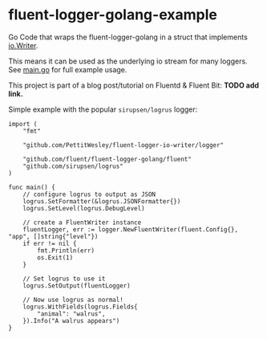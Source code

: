 # fluent-logger-golang-example

Go Code that wraps the fluent-logger-golang in a struct that implements [io.Writer](https://golang.org/pkg/io/).

This means it can be used as the underlying io stream for many loggers. See [main.go](main.go) for full example usage.

This project is part of a blog post/tutorial on Fluentd & Fluent Bit: **TODO add link.**

Simple example with the popular `sirupsen/logrus` logger:

```
import (
	"fmt"

	"github.com/PettitWesley/fluent-logger-io-writer/logger"

	"github.com/fluent/fluent-logger-golang/fluent"
	"github.com/sirupsen/logrus"
)

func main() {
	// configure logrus to output as JSON
	logrus.SetFormatter(&logrus.JSONFormatter{})
	logrus.SetLevel(logrus.DebugLevel)

	// create a FluentWriter instance
	fluentLogger, err := logger.NewFluentWriter(fluent.Config{}, "app", []string{"level"})
	if err != nil {
		fmt.Println(err)
		os.Exit(1)
	}

	// Set logrus to use it
	logrus.SetOutput(fluentLogger)

	// Now use logrus as normal!
	logrus.WithFields(logrus.Fields{
		"animal": "walrus",
	}).Info("A walrus appears")
}
```
